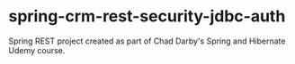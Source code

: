 # spring-crm-rest-security-jdbc-auth
Spring REST project created as part of Chad Darby's Spring and Hibernate Udemy course.
